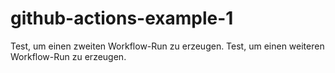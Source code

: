 # github-actions-example-1
Test, um einen zweiten Workflow-Run zu erzeugen.
Test, um einen weiteren Workflow-Run zu erzeugen.
